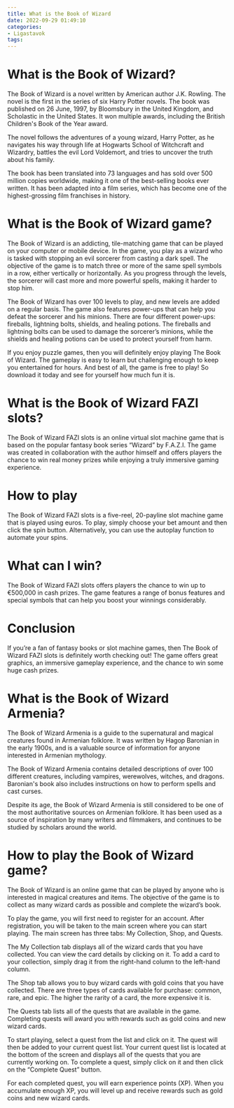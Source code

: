 ```yaml
---
title: What is the Book of Wizard
date: 2022-09-29 01:49:10
categories:
- Ligastavok
tags:
---
```



#  What is the Book of Wizard?

The Book of Wizard is a novel written by American author J.K. Rowling. The novel is the first in the series of six Harry Potter novels. The book was published on 26 June, 1997, by Bloomsbury in the United Kingdom, and Scholastic in the United States. It won multiple awards, including the British Children's Book of the Year award.

The novel follows the adventures of a young wizard, Harry Potter, as he navigates his way through life at Hogwarts School of Witchcraft and Wizardry, battles the evil Lord Voldemort, and tries to uncover the truth about his family.

The book has been translated into 73 languages and has sold over 500 million copies worldwide, making it one of the best-selling books ever written. It has been adapted into a film series, which has become one of the highest-grossing film franchises in history.

#  What is the Book of Wizard game?

The Book of Wizard is an addicting, tile-matching game that can be played on your computer or mobile device. In the game, you play as a wizard who is tasked with stopping an evil sorcerer from casting a dark spell. The objective of the game is to match three or more of the same spell symbols in a row, either vertically or horizontally. As you progress through the levels, the sorcerer will cast more and more powerful spells, making it harder to stop him.

The Book of Wizard has over 100 levels to play, and new levels are added on a regular basis. The game also features power-ups that can help you defeat the sorcerer and his minions. There are four different power-ups: fireballs, lightning bolts, shields, and healing potions. The fireballs and lightning bolts can be used to damage the sorcerer’s minions, while the shields and healing potions can be used to protect yourself from harm.

If you enjoy puzzle games, then you will definitely enjoy playing The Book of Wizard. The gameplay is easy to learn but challenging enough to keep you entertained for hours. And best of all, the game is free to play! So download it today and see for yourself how much fun it is.

#  What is the Book of Wizard FAZI slots?

The Book of Wizard FAZI slots is an online virtual slot machine game that is based on the popular fantasy book series “Wizard” by F.A.Z.I. The game was created in collaboration with the author himself and offers players the chance to win real money prizes while enjoying a truly immersive gaming experience.

# How to play

The Book of Wizard FAZI slots is a five-reel, 20-payline slot machine game that is played using euros. To play, simply choose your bet amount and then click the spin button. Alternatively, you can use the autoplay function to automate your spins.

# What can I win?

The Book of Wizard FAZI slots offers players the chance to win up to €500,000 in cash prizes. The game features a range of bonus features and special symbols that can help you boost your winnings considerably.

# Conclusion

If you’re a fan of fantasy books or slot machine games, then The Book of Wizard FAZI slots is definitely worth checking out! The game offers great graphics, an immersive gameplay experience, and the chance to win some huge cash prizes.

#  What is the Book of Wizard Armenia?

The Book of Wizard Armenia is a guide to the supernatural and magical creatures found in Armenian folklore. It was written by Hagop Baronian in the early 1900s, and is a valuable source of information for anyone interested in Armenian mythology.

The Book of Wizard Armenia contains detailed descriptions of over 100 different creatures, including vampires, werewolves, witches, and dragons. Baronian's book also includes instructions on how to perform spells and cast curses.

Despite its age, the Book of Wizard Armenia is still considered to be one of the most authoritative sources on Armenian folklore. It has been used as a source of inspiration by many writers and filmmakers, and continues to be studied by scholars around the world.

#  How to play the Book of Wizard game?

The Book of Wizard is an online game that can be played by anyone who is interested in magical creatures and items. The objective of the game is to collect as many wizard cards as possible and complete the wizard’s book.

To play the game, you will first need to register for an account. After registration, you will be taken to the main screen where you can start playing. The main screen has three tabs: My Collection, Shop, and Quests.

The My Collection tab displays all of the wizard cards that you have collected. You can view the card details by clicking on it. To add a card to your collection, simply drag it from the right-hand column to the left-hand column.

The Shop tab allows you to buy wizard cards with gold coins that you have collected. There are three types of cards available for purchase: common, rare, and epic. The higher the rarity of a card, the more expensive it is.

The Quests tab lists all of the quests that are available in the game. Completing quests will award you with rewards such as gold coins and new wizard cards.

To start playing, select a quest from the list and click on it. The quest will then be added to your current quest list. Your current quest list is located at the bottom of the screen and displays all of the quests that you are currently working on. To complete a quest, simply click on it and then click on the “Complete Quest” button.

For each completed quest, you will earn experience points (XP). When you accumulate enough XP, you will level up and receive rewards such as gold coins and new wizard cards.